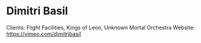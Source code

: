 # Dimitri Basil

Clients: Flight Facilities, Kings of Leon, Unknown Mortal Orchestra
Website: https://vimeo.com/dimitribasil
